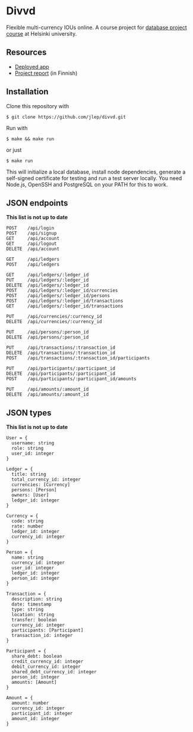 # Divvd

Flexible multi-currency IOUs online. A course project for
[database project course](http://advancedkittenry.github.io/) at Helsinki
university.

## Resources

* [Deployed app](https://divvd.herokuapp.com)
* [Project report](https://divvd.herokuapp.com/doc/dokumentaatio.pdf)
(in Finnish)

## Installation

Clone this repository with

    $ git clone https://github.com/jlep/divvd.git

Run with

    $ make && make run

or just 

    $ make run

This will initialize a local database, install node dependencies, generate
a self-signed certificate for testing and run a test server locally. You need
Node.js, OpenSSH and PostgreSQL on your PATH for this to work.

## JSON endpoints

**This list is not up to date**

    POST    /api/login
    POST    /api/signup
    GET     /api/account
    GET     /api/logout
    DELETE  /api/account

    GET     /api/ledgers
    POST    /api/ledgers

    GET     /api/ledgers/:ledger_id
    PUT     /api/ledgers/:ledger_id
    DELETE  /api/ledgers/:ledger_id
    POST    /api/ledgers/:ledger_id/currencies
    POST    /api/ledgers/:ledger_id/persons
    POST    /api/ledgers/:ledger_id/transactions
    GET     /api/ledgers/:ledger_id/transactions

    PUT     /api/currencies/:currency_id
    DELETE  /api/currencies/:currency_id

    PUT     /api/persons/:person_id
    DELETE  /api/persons/:person_id

    PUT     /api/transactions/:transaction_id
    DELETE  /api/transactions/:transaction_id
    POST    /api/transactions/:transaction_id/participants

    PUT     /api/participants/:participant_id
    DELETE  /api/participants/:participant_id
    POST    /api/participants/:participant_id/amounts

    PUT     /api/amounts/:amount_id
    DELETE  /api/amounts/:amount_id

## JSON types

**This list is not up to date**

    User = {
      username: string
      role: string
      user_id: integer
    }

    Ledger = {
      title: string
      total_currency_id: integer
      currencies: [Currency]
      persons: [Person]
      owners: [User]
      ledger_id: integer
    }

    Currency = {
      code: string
      rate: number
      ledger_id: integer
      currency_id: integer
    }

    Person = {
      name: string
      currency_id: integer
      user_id: integer
      ledger_id: integer
      person_id: integer
    }

    Transaction = {
      description: string
      date: timestamp
      type: string
      location: string
      transfer: boolean
      currency_id: integer
      participants: [Participant]
      transaction_id: integer
    }

    Participant = {
      share_debt: boolean
      credit_currency_id: integer
      debit_currency_id: integer
      shared_debt_currency_id: integer
      person_id: integer
      amounts: [Amount]
    }

    Amount = {
      amount: number
      currency_id: integer
      participant_id: integer
      amount_id: integer
    }
